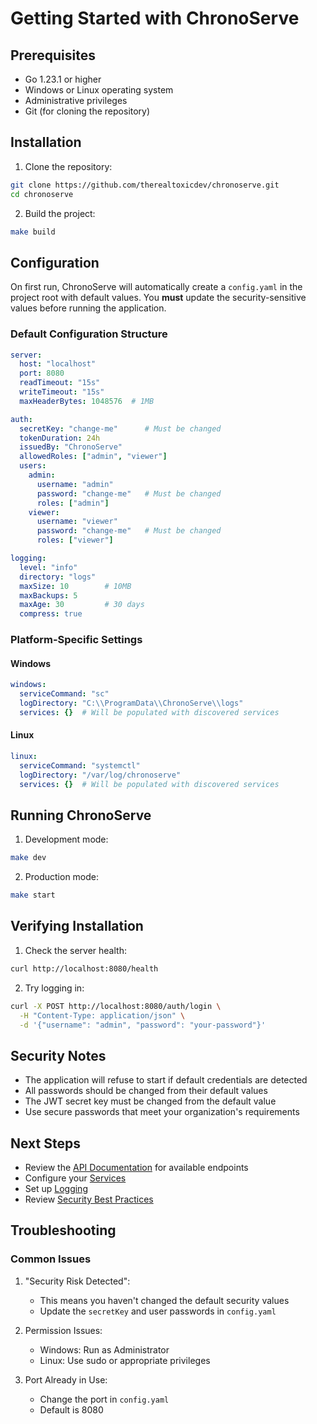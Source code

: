 # Getting Started with ChronoServe

## Prerequisites

- Go 1.23.1 or higher
- Windows or Linux operating system
- Administrative privileges
- Git (for cloning the repository)

## Installation

1. Clone the repository:
```bash
git clone https://github.com/therealtoxicdev/chronoserve.git
cd chronoserve
```

2. Build the project:
```bash
make build
```

## Configuration

On first run, ChronoServe will automatically create a `config.yaml` in the project root with default values. You **must** update the security-sensitive values before running the application.

### Default Configuration Structure

```yaml
server:
  host: "localhost"
  port: 8080
  readTimeout: "15s"
  writeTimeout: "15s"
  maxHeaderBytes: 1048576  # 1MB

auth:
  secretKey: "change-me"      # Must be changed
  tokenDuration: 24h
  issuedBy: "ChronoServe"
  allowedRoles: ["admin", "viewer"]
  users:
    admin:
      username: "admin"
      password: "change-me"   # Must be changed
      roles: ["admin"]
    viewer:
      username: "viewer"
      password: "change-me"   # Must be changed
      roles: ["viewer"]

logging:
  level: "info"
  directory: "logs"
  maxSize: 10        # 10MB
  maxBackups: 5
  maxAge: 30         # 30 days
  compress: true
```

### Platform-Specific Settings

#### Windows
```yaml
windows:
  serviceCommand: "sc"
  logDirectory: "C:\\ProgramData\\ChronoServe\\logs"
  services: {}  # Will be populated with discovered services
```

#### Linux
```yaml
linux:
  serviceCommand: "systemctl"
  logDirectory: "/var/log/chronoserve"
  services: {}  # Will be populated with discovered services
```

## Running ChronoServe

1. Development mode:
```bash
make dev
```

2. Production mode:
```bash
make start
```

## Verifying Installation

1. Check the server health:
```bash
curl http://localhost:8080/health
```

2. Try logging in:
```bash
curl -X POST http://localhost:8080/auth/login \
  -H "Content-Type: application/json" \
  -d '{"username": "admin", "password": "your-password"}'
```

## Security Notes

- The application will refuse to start if default credentials are detected
- All passwords should be changed from their default values
- The JWT secret key must be changed from the default value
- Use secure passwords that meet your organization's requirements

## Next Steps

- Review the [API Documentation](./API.md) for available endpoints
- Configure your [Services](./SERVICES.md)
- Set up [Logging](./LOGGING.md)
- Review [Security Best Practices](./SECURITY.md)

## Troubleshooting

### Common Issues

1. "Security Risk Detected":
   - This means you haven't changed the default security values
   - Update the `secretKey` and user passwords in `config.yaml`

2. Permission Issues:
   - Windows: Run as Administrator
   - Linux: Use sudo or appropriate privileges

3. Port Already in Use:
   - Change the port in `config.yaml`
   - Default is 8080